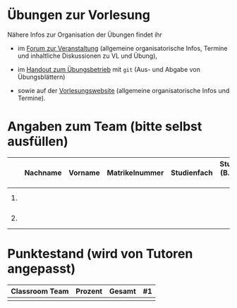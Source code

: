 # Übungen zur Vorlesung

Nähere Infos zur Organisation der Übungen findet ihr

- im [Forum zur Veranstaltung](https://forum-db.informatik.uni-tuebingen.de/)
    (allgemeine organisatorische Infos, Termine und inhaltliche Diskussionen zu VL und Übung),

- im [Handout zum Übungsbetrieb](handout-git.pdf) mit `git`
    (Aus- und Abgabe von Übungsblättern)

- sowie auf der [Vorlesungswebsite](https://db.inf.uni-tuebingen.de/teaching.html)
    (allgemeine organisatorische Infos und Termine).

# Angaben zum Team (bitte selbst ausfüllen)

|   | Nachname | Vorname | Matrikelnummer | Studienfach | Studiengang (B.Sc., M.Sc, ...) | Forum Username | Studentische E-Mail       |
|---|----------|---------|----------------|-------------|--------------------------------|----------------|---------------------------|
| 1.|          |         |                |             |                                |                | @student.uni-tuebingen.de |
| 2.|          |         |                |             |                                |                | @student.uni-tuebingen.de |
  
# Punktestand (wird von Tutoren angepasst)

| Classroom Team | Prozent     | Gesamt | #1   |
|----------------|-------------|--------|------|
|                |             |        |      |
